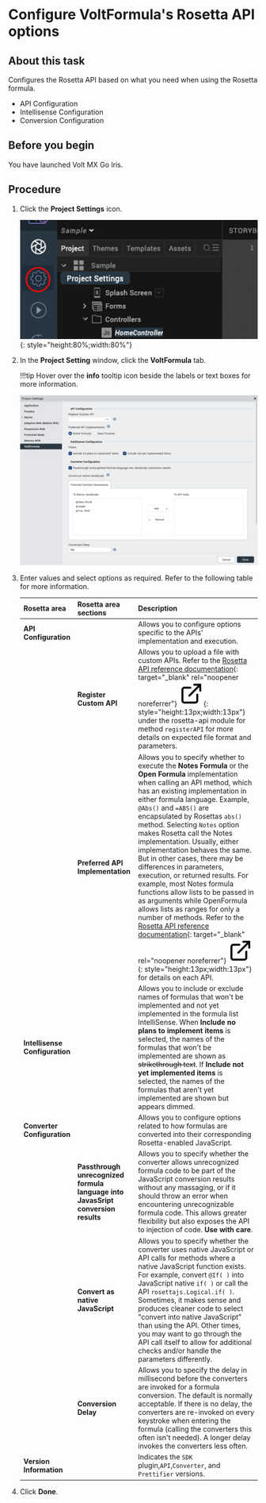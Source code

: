 # Configure VoltFormula's Rosetta API options

## About this task

Configures the Rosetta API based on what you need when using the Rosetta formula.

- API Configuration
- Intellisense Configuration
- Conversion Configuration 

## Before you begin

You have launched Volt MX Go Iris. 

## Procedure

1. Click the **Project Settings** icon.

    ![settings](../../assets/images/vfrosettasetting.png){: style="height:80%;width:80%"}

2. In the **Project Setting** window, click the **VoltFormula** tab.

    !!!tip
        Hover over the **info** tooltip icon beside the labels or text boxes for more information.
    
    ![settings](../../assets/images/vfsettingv210.png)

    <!-- v2.0.4
    ![settings](../assets/images/vfsetting.png)
    -->

3. Enter values and select options as required. Refer to the following table for more information. 

    |Rosetta area | Rosetta area sections | Description|
    |-------------|------------|------------|
    |**API Configuration**| |Allows you to configure options specific to the APIs' implementation and execution.  |
    | |**Register Custom API**|Allows you to upload a file with custom APIs. Refer to the [Rosetta API reference documentation](../../javadoc/index.html "Link opens a new tab"){: target="_blank" rel="noopener noreferrer"}&nbsp;![link image](../../assets/images/external-link.svg){: style="height:13px;width:13px"} under the rosetta-api module for method `registerAPI` for more details on expected file format and parameters.|
    | |**Preferred API Implementation**| Allows you to specify whether to execute the **Notes Formula** or the **Open Formula** implementation when calling an API method, which has an existing implementation in either formula language. Example, `@Abs()` and `=ABS()` are encapsulated by Rosettas `abs()` method. Selecting `Notes` option makes Rosetta call the Notes implementation. Usually, either implementation behaves the same. But in other cases, there may be differences in parameters, execution, or returned results. For example, most Notes formula functions allow lists to be passed in as arguments while OpenFormula allows lists as ranges for only a number of methods. Refer to the [Rosetta API reference documentation](../../javadoc/index.html "Link opens a new tab"){: target="_blank" rel="noopener noreferrer"}&nbsp;![link image](../../assets/images/external-link.svg){: style="height:13px;width:13px"} for details on each API.|
    | **Intellisense Configuration**| |Allows you to include or exclude names of formulas that won't be implemented and not yet implemented in the formula list IntelliSense. When **Include no plans to implement items** is selected, the names of the formulas that won't be implemented are shown as ~~strikethrough text~~. If **Include not yet implemented items** is selected, the names of the formulas that aren't yet implemented are shown but appears dimmed.|
    |**Converter Configuration**| |Allows you to configure options related to how formulas are converted into their corresponding Rosetta-enabled JavaScript.|
    | |**Passthrough unrecognized formula language into JavasSript conversion results**|Allows you to specify whether the converter allows unrecognized formula code to be part of the JavaScript conversion results without any massaging, or if it should throw an error when encountering unrecognizable formula code. This allows greater flexibility but also exposes the API to injection of code. **Use with care**.|
    | |**Convert as native JavaScript**|Allows you to specify whether the converter uses native JavaScript or API calls for methods where a native JavaScript function exists. For example, convert `@If( )` into JavaScript native `if( )` or call the API `rosettajs.Logical.if( )`.  Sometimes, it makes sense and produces cleaner code to select "convert into native JavaScript" than using the API. Other times, you may want to go through the API call itself to allow for additional checks and/or handle the parameters differently.|
    | |**Conversion Delay**|Allows you to specify the delay in millisecond before the converters are invoked for a formula conversion. The default is normally acceptable. If there is no delay, the converters are re-invoked on every keystroke when entering the formula (calling the converters this often isn't needed). A longer delay invokes the converters less often.|
    |**Version Information**| |Indicates the `SDK` plugin,`API`,`Converter`, and `Prettifier` versions.|

4. Click **Done**.
